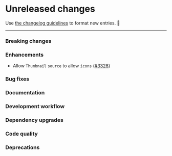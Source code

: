 # Unreleased changes

Use [the changelog guidelines](https://git.io/polaris-changelog-guidelines) to format new entries. 💜

---

### Breaking changes

### Enhancements

- Allow `Thumbnail` `source` to allow `icons` ([#3328](https://github.com/Shopify/polaris-react/pull/3328))

### Bug fixes

### Documentation

### Development workflow

### Dependency upgrades

### Code quality

### Deprecations

